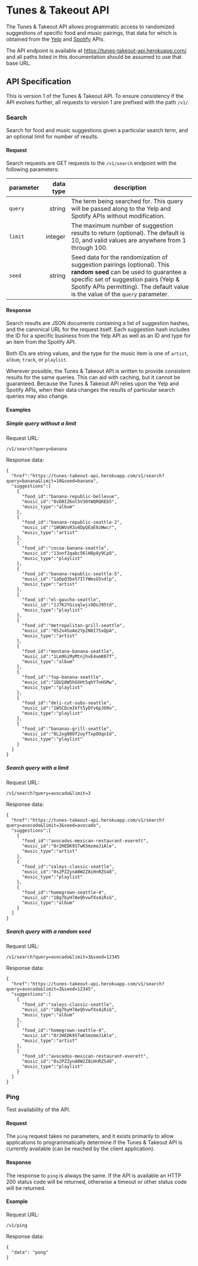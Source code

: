 # Tunes & Takeout API
The Tunes & Takeout API allows programmatic access to randomized
suggestions of specific food and music pairings, that data for which
is obtained from the
[Yelp](https://www.yelp.com/developers/documentation/v2/overview) and
[Spotify](https://developer.spotify.com/web-api/) APIs.

The API endpoint is available at
https://tunes-takeout-api.herokuapp.com/ and all paths listed in this
documentation should be assumed to use that base URL.

## API Specification
This is version 1 of the Tunes & Takeout API. To ensure consistency if
the API evolves further, all requests to version 1 are prefixed with
the path `/v1/`.

### Search
Search for food and music suggestions given a particular search term,
and an optional limit for number of results.

#### Request
Search requests are GET requests to the `/v1/search` endpoint with the
following parameters:

| parameter | data type | description |
|-----------|----------:|-------------|
| `query`   | string    | The term being searched for. This query will be passed along to the Yelp and Spotify APIs without modification. |
| `limit`   | integer   | The maximum number of suggestion results to return (optional). The default is 10, and valid values are anywhere from 1 through 100. |
| `seed`    | string    | Seed data for the randomization of suggestion pairings (optional). This **random seed** can be used to guarantee a specific set of suggestion pairs (Yelp & Spotify APIs permitting). The default value is the value of the `query` parameter. |

#### Response
Search results are JSON documents containing a list of suggestion
hashes, and the canonical URL for the request itself. Each suggestion
hash includes the ID for a specific business from the Yelp API as well
as an ID and type for an item from the Spotify API.

Both IDs are string values, and the type for the music item is one of
`artist`, `album`, `track`, or `playlist`.

Wherever possible, the Tunes & Takeout API is written to provide
consistent results for the same queries. This can aid with caching, but
it cannot be guaranteed. Because the Tunes & Takeout API relies upon
the Yelp and Spotify APIs, when their data changes the results of
particular search queries may also change.

#### Examples
##### Simple query without a limit
Request URL:

```
/v1/search?query=banana
```

Response data:

```
{
  "href":"https://tunes-takeout-api.herokuapp.com/v1/search?query=banana&limit=10&seed=banana",
  "suggestions":[
    {
      "food_id":"banana-republic-bellevue",
      "music_id":"0vD0IZ6ol5V30tWQRQKEb5",
      "music_type":"album"
    },
    {
      "food_id":"banana-republic-seattle-2",
      "music_id":"1WGWUsR3u4DpQEaE8zWwcr",
      "music_type":"artist"
    },
    {
      "food_id":"cocoa-banana-seattle",
      "music_id":"13onf2qabc56lH8p8y9CpO",
      "music_type":"playlist"
    },
    {
      "food_id":"banana-republic-seattle-5",
      "music_id":"1aDpQ3bo57IlYWmsG5sdlp",
      "music_type":"artist"
    },
    {
      "food_id":"el-gaucho-seattle",
      "music_id":"1J7K2YGisqlwjs9DoJ95td",
      "music_type":"playlist"
    },
    {
      "food_id":"metropolitan-grill-seattle",
      "music_id":"0S2x4SuAe2Yp2N8I7SxQpA",
      "music_type":"artist"
    },
    {
      "food_id":"montana-banana-seattle",
      "music_id":"1Lm9GiMyMtnjhvE4xmK07f",
      "music_type":"album"
    },
    {
      "food_id":"top-banana-seattle",
      "music_id":"1DU10W5hGXHt5qhY7nHSMw",
      "music_type":"playlist"
    },
    {
      "food_id":"deli-cut-subs-seattle",
      "music_id":"1W5CDcmIkft5yDfv6pJO9o",
      "music_type":"playlist"
    },
    {
      "food_id":"bananas-grill-seattle",
      "music_id":"0L2xg08Uf2oyfTxpOOqxId",
      "music_type":"playlist"
    }
  ]
}
```

##### Search query with a limit
Request URL:

```
/v1/search?query=avocado&limit=3
```

Response data:

```
{
  "href":"https://tunes-takeout-api.herokuapp.com/v1/search?query=avocado&limit=3&seed=avocado",
  "suggestions":[
    {
      "food_id":"avocados-mexican-restaurant-everett",
      "music_id":"0r2HEDK9STwKSmzmeJiAle",
      "music_type":"artist"
    },
    {
      "food_id":"saleys-classic-seattle",
      "music_id":"0s2PZZynA0W2Z8iHnRZS48",
      "music_type":"playlist"
    },
    {
      "food_id":"homegrown-seattle-4",
      "music_id":"1Bg7byH7AeQhvwfXs4iRiG",
      "music_type":"album"
    }
  ]
}
```

##### Search query with a random seed
Request URL:

```
/v1/search?query=avocado&limit=3&seed=12345
```

Response data:

```
{
  "href":"https://tunes-takeout-api.herokuapp.com/v1/search?query=avocado&limit=3&seed=12345",
  "suggestions":[
    {
      "food_id":"saleys-classic-seattle",
      "music_id":"1Bg7byH7AeQhvwfXs4iRiG",
      "music_type":"album"
    },
    {
      "food_id":"homegrown-seattle-4",
      "music_id":"0r2HEDK9STwKSmzmeJiAle",
      "music_type":"artist"
    },
    {
      "food_id":"avocados-mexican-restaurant-everett",
      "music_id":"0s2PZZynA0W2Z8iHnRZS48",
      "music_type":"playlist"
    }
  ]
}
```


### Ping
Test availability of the API.

#### Request
The `ping` request takes no parameters, and it exists primarily to allow
applications to programmatically determine if the Tunes & Takeout API is
currently available (can be reached by the client application).

#### Response
The response to `ping` is always the same. If the API is available an
HTTP 200 status code will be returned, otherwise a timeout or other
status code will be returned.

#### Example
Request URL:

```
/v1/ping
```

Response data:

```
{
  "data": "pong"
}
```
